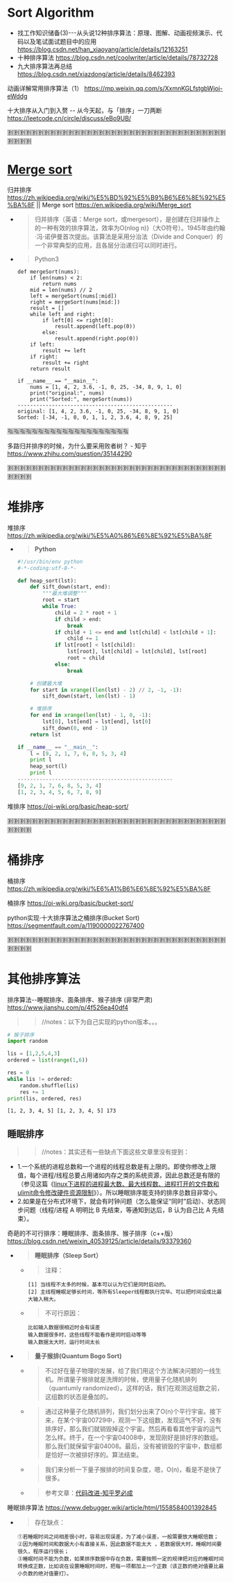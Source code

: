 
# Sort Algorithm

- 找工作知识储备(3)---从头说12种排序算法：原理、图解、动画视频演示、代码以及笔试面试题目中的应用 https://blog.csdn.net/han_xiaoyang/article/details/12163251
- 十种排序算法 https://blog.csdn.net/coolwriter/article/details/78732728
- 九大排序算法再总结 https://blog.csdn.net/xiazdong/article/details/8462393

动画详解常用排序算法（1） https://mp.weixin.qq.com/s/XxmnKGLfstgbWjoj-eWddg

十大排序从入门到入赘 -- 从今天起，与「排序」一刀两断 https://leetcode.cn/circle/discuss/eBo9UB/

:u5272::u5272::u5272::u5272::u5272::u5272::u5272::u5272::u5272::u5272::u5272::u5272::u5272::u5272::u5272::u5272::u5272::u5272::u5272::u5272::u5272::u5272::u5272::u5272::u5272::u5272::u5272::u5272::u5272::u5272::u5272::u5272::u5272::u5272::u5272::u5272::u5272::u5272::u5272::u5272:

# [Merge sort](https://en.wikipedia.org/wiki/Merge_sort)

归并排序 https://zh.wikipedia.org/wiki/%E5%BD%92%E5%B9%B6%E6%8E%92%E5%BA%8F || Merge sort https://en.wikipedia.org/wiki/Merge_sort
- > 归并排序（英语：Merge sort，或mergesort），是创建在归并操作上的一种有效的排序算法，效率为O(nlog n)}（大O符号）。1945年由约翰·冯·诺伊曼首次提出。该算法是采用分治法（Divide and Conquer）的一个非常典型的应用，且各层分治递归可以同时进行。
- > Python3
  ```py3
  def mergeSort(nums):
      if len(nums) < 2:
          return nums
      mid = len(nums) // 2
      left = mergeSort(nums[:mid])
      right = mergeSort(nums[mid:])
      result = []
      while left and right:
          if left[0] <= right[0]:
              result.append(left.pop(0))
          else:
              result.append(right.pop(0))
      if left:
          result += left
      if right:
          result += right
      return result

  if __name__ == "__main__":
      nums = [1, 4, 2, 3.6, -1, 0, 25, -34, 8, 9, 1, 0]
      print("original:", nums)
      print("Sorted:", mergeSort(nums))
  --------------------------------------------------
  original: [1, 4, 2, 3.6, -1, 0, 25, -34, 8, 9, 1, 0]
  Sorted: [-34, -1, 0, 0, 1, 1, 2, 3.6, 4, 8, 9, 25]
  ```

:u6307::u6307::u6307::u6307::u6307::u6307::u6307::u6307::u6307::u6307::u6307::u6307::u6307::u6307::u6307::u6307::u6307::u6307::u6307::u6307:

多路归并排序的时候，为什么要采用败者树？ - 知乎 https://www.zhihu.com/question/35144290

:u5272::u5272::u5272::u5272::u5272::u5272::u5272::u5272::u5272::u5272::u5272::u5272::u5272::u5272::u5272::u5272::u5272::u5272::u5272::u5272::u5272::u5272::u5272::u5272::u5272::u5272::u5272::u5272::u5272::u5272::u5272::u5272::u5272::u5272::u5272::u5272::u5272::u5272::u5272::u5272:

# 堆排序

堆排序 https://zh.wikipedia.org/wiki/%E5%A0%86%E6%8E%92%E5%BA%8F
- > **Python**
  ```py
  #!/usr/bin/env python
  #-*-coding:utf-8-*-

  def heap_sort(lst):
      def sift_down(start, end):
          """最大堆调整"""
          root = start
          while True:
              child = 2 * root + 1
              if child > end:
                  break
              if child + 1 <= end and lst[child] < lst[child + 1]:
                  child += 1
              if lst[root] < lst[child]:
                  lst[root], lst[child] = lst[child], lst[root]
                  root = child
              else:
                  break

      # 创建最大堆
      for start in xrange((len(lst) - 2) // 2, -1, -1):
          sift_down(start, len(lst) - 1)

      # 堆排序
      for end in xrange(len(lst) - 1, 0, -1):
          lst[0], lst[end] = lst[end], lst[0]
          sift_down(0, end - 1)
      return lst

  if __name__ == "__main__":
      l = [9, 2, 1, 7, 6, 8, 5, 3, 4]
      print l
      heap_sort(l)
      print l
  --------------------------------------------------
  [9, 2, 1, 7, 6, 8, 5, 3, 4]
  [1, 2, 3, 4, 5, 6, 7, 8, 9]
  ```

堆排序 https://oi-wiki.org/basic/heap-sort/

:u5272::u5272::u5272::u5272::u5272::u5272::u5272::u5272::u5272::u5272::u5272::u5272::u5272::u5272::u5272::u5272::u5272::u5272::u5272::u5272::u5272::u5272::u5272::u5272::u5272::u5272::u5272::u5272::u5272::u5272::u5272::u5272::u5272::u5272::u5272::u5272::u5272::u5272::u5272::u5272:

# 桶排序

桶排序 https://zh.wikipedia.org/wiki/%E6%A1%B6%E6%8E%92%E5%BA%8F

桶排序 https://oi-wiki.org/basic/bucket-sort/

python实现·十大排序算法之桶排序(Bucket Sort) https://segmentfault.com/a/1190000022767400

:u5272::u5272::u5272::u5272::u5272::u5272::u5272::u5272::u5272::u5272::u5272::u5272::u5272::u5272::u5272::u5272::u5272::u5272::u5272::u5272::u5272::u5272::u5272::u5272::u5272::u5272::u5272::u5272::u5272::u5272::u5272::u5272::u5272::u5272::u5272::u5272::u5272::u5272::u5272::u5272:

# 其他排序算法

排序算法--睡眠排序、面条排序、猴子排序 (非常严肃) https://www.jianshu.com/p/4f526ea40df4
>> //notes：以下为自己实现的python版本。。。
```py
# 猴子排序
import random

lis = [1,2,5,4,3]
ordered = list(range(1,6))

res = 0
while lis != ordered:
    random.shuffle(lis)
    res += 1
print(lis, ordered, res)
```
```
[1, 2, 3, 4, 5] [1, 2, 3, 4, 5] 173
```

## 睡眠排序
>> //notes：其实还有一些缺点下面这些文章里没有提到：
- 1.一个系统的进程总数和一个进程的线程总数是有上限的。即使你修改上限值，每个进程/线程总要占用诸如内存之类的系统资源，因此总数还是有限的（参见这篇《[linux下进程的进程最大数、最大线程数、进程打开的文件数和ulimit命令修改硬件资源限制](https://blog.csdn.net/gatieme/article/details/51058797)》）。所以睡眠排序能支持的排序总数目非常小。
- 2.如果是在分布式环境下，就会有时钟问题（怎么能保证“同时”启动）、状态同步问题（线程/进程 A 明明比 B 先结束，等通知到达后，B 认为自己比 A 先结束）。

奇葩的不可行排序：睡眠排序、面条排序、猴子排序（c++版） https://blog.csdn.net/weixin_40539125/article/details/93379360
- > **睡眠排序（Sleep Sort）**
  * > 注释：
    ```console
    [1] 当线程不太多的时候，基本可以认为它们是同时启动的。
    [2] 主线程睡眠足够长时间，等所有Sleeper线程都执行完毕。可以把时间设成比最大输入稍大。
    ```
  * > 不可行原因：
    ```console
    比如输入数据很相近时会有误差
    输入数据很多时，这些线程不能看作是同时启动等等
    输入数据太大时，运行时间太长
    ```
- > **量子猴排(Quantum Bogo Sort)**
  * > 不过好在量子物理的发展，给了我们用这个方法解决问题的一线生机。所谓量子猴排就是洗牌的时候，使用量子化随机排列（quantumly randomized）。这样的话，我们在观测这组数之前，这组数的状态是叠加的。
  * > 通过这种量子化随机排列，我们划分出来了O(n)个平行宇宙。接下来，在某个宇宙00729中，观测一下这组数，发现运气不好，没有排序好，那么我们就销毁掉这个宇宙。然后再看看其他宇宙的运气怎么样。终于，在一个宇宙04008中，发现刚好是排好序的数组。那么我们就保留宇宙04008。最后，没有被销毁的宇宙中，数组都是恰好一次被排好序的。算法结束。
  * > 我们来分析一下量子猴排的时间复杂度，嗯，O(n)，看是不是快了很多。
  * > 参考文章：[代码改进-知乎罗必成](https://www.zhihu.com/question/31387715)

睡眠排序算法 https://www.debugger.wiki/article/html/1558584001392845
- > 存在缺点：
  ```console
  ①若睡眠时间之间相差很小时，容易出现误差，为了减小误差，一般需要放大睡眠倍数；
  ②因为睡眠时间和数据大小有直接关系，因此数据不能太大 ，若数据很大时，睡眠时间要很久，程序运行很长；
  ③睡眠时间不能为负数，如果排序数据中存在负数，需要按照一定的规律把对应的睡眠时间转换成正数，比如说在设置睡眠时间时，把每一项都加上一个正数（该正数的绝对值要比最小负数的绝对值要打）。
  ```
